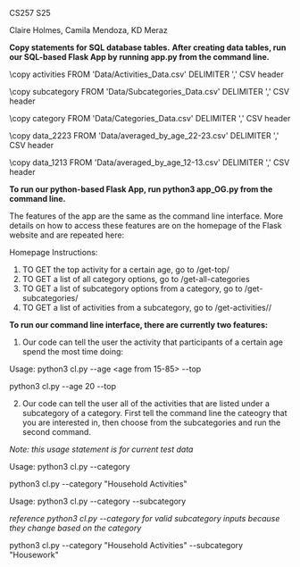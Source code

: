 CS257 S25

Claire Holmes, Camila Mendoza, KD Meraz

**Copy statements for SQL database tables.**
**After creating data tables, run our SQL-based Flask App by running app.py from the command line.**

\copy activities FROM 'Data/Activities_Data.csv' DELIMITER ',' CSV header

\copy subcategory FROM 'Data/Subcategories_Data.csv' DELIMITER ',' CSV header

\copy category FROM 'Data/Categories_Data.csv' DELIMITER ',' CSV header

\copy data_2223 FROM 'Data/averaged_by_age_22-23.csv' DELIMITER ',' CSV header

\copy data_1213 FROM 'Data/averaged_by_age_12-13.csv' DELIMITER ',' CSV header

**To run our python-based Flask App, run python3 app_OG.py from the command line.**

The features of the app are the same as the command line interface. More details on how to access these features are on the homepage of the Flask website and are repeated here: 

Homepage Instructions:
1) TO GET the top activity for a certain age, go to /get-top/<age>
2) TO GET a list of all category options, go to /get-all-categories 
3) TO GET a list of subcategory options from a category, go to /get-subcategories/<category> 
4) TO GET a list of activities from a subcategory, go to /get-activities/<category>/<subcategory>


**To run our command line interface, there are currently two features:**

1) Our code can tell the user the activity that participants of a certain age spend the most time doing:

Usage: python3 cl.py --age <age from 15-85> --top

python3 cl.py --age 20 --top

2) Our code can tell the user all of the activities that are listed under a subcategory of a category. First tell the command line the cateogry that you are interested in, then choose from the subcategories and run the second command.

*Note: this usage statement is for current test data*

Usage: python3 cl.py --category <valid category>

python3 cl.py --category "Household Activities"

Usage: python3 cl.py --category <valid category> --subcategory <valid subcategory> 

*reference python3 cl.py --category for valid subcategory inputs because they change based on the category*

python3 cl.py --category "Household Activities" --subcategory "Housework"
